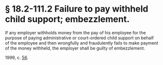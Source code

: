 # § 18.2-111.2 Failure to pay withheld child support; embezzlement.

<p>If any employer withholds money from the pay of his employee for the purpose of paying administrative or court-ordered child support on behalf of the employee and then wrongfully and fraudulently fails to make payment of the money withheld, the employer shall be guilty of embezzlement.</p><p>1999, c. <a href='http://lis.virginia.gov/cgi-bin/legp604.exe?991+ful+CHAP0056'>56</a>.</p>